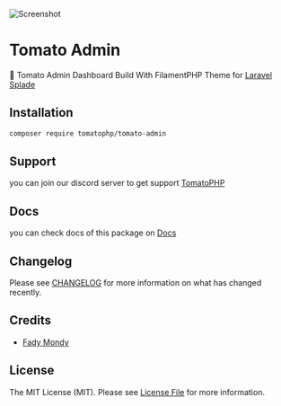 ![Screenshot](https://github.com/tomatophp/tomato-admin/blob/master/art/screenshot.png)

# Tomato Admin

🍅 Tomato Admin Dashboard Build With FilamentPHP Theme for [Laravel Splade](https://splade.dev/)

## Installation

```bash
composer require tomatophp/tomato-admin
```

## Support

you can join our discord server to get support [TomatoPHP](https://discord.gg/VZc8nBJ3ZU)

## Docs

you can check docs of this package on [Docs](https://docs.tomatophp.com/tomato-admin)


## Changelog

Please see [CHANGELOG](CHANGELOG.md) for more information on what has changed recently.

## Credits

- [Fady Mondy](https://github.com/3x1io)

## License

The MIT License (MIT). Please see [License File](LICENSE.md) for more information.

